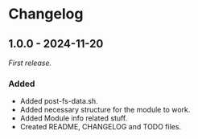 # Changelog

## 1.0.0 - 2024-11-20

_First release._

### Added
- Added post-fs-data.sh.
- Added necessary structure for the module to work.
- Added Module info related stuff.
- Created README, CHANGELOG and TODO files.